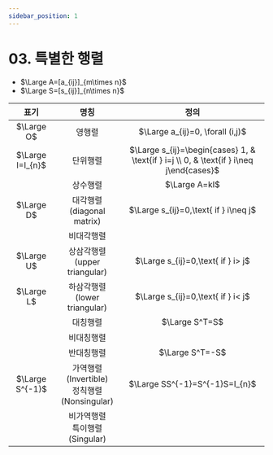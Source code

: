 ```yaml
---
sidebar_position: 1
---
```

# 03. 특별한 행렬
* $\Large A=[a_{ij}]_{m\times n}$
* $\Large S=[s_{ij}]_{n\times n}$

|        표기        |                   명칭                    |                                           정의                                            |
| :--------------: | :-------------------------------------: | :-------------------------------------------------------------------------------------: |
|    $\Large O$    |                   영행렬                   |                            $\Large a_{ij}=0, \forall (i,j)$                             |
| $\Large I=I_{n}$ |                  단위행렬                   | $\Large s_{ij}=\begin{cases} 1, & \text{if } i=j \\ 0, & \text{if } i\neq j\end{cases}$ |
|                  |                  상수행렬                   |                                      $\Large A=kI$                                      |
|    $\Large D$    |       대각행렬<br/>(diagonal matrix)        |                          $\Large s_{ij}=0,\text{ if } i\neq j$                          |
|                  |                  비대각행렬                  |                                                                                         |
|    $\Large U$    |      상삼각행렬<br/>(upper triangular)       |                           $\Large s_{ij}=0,\text{ if } i> j$                            |
|    $\Large L$    |      하삼각행렬<br/>(lower triangular)       |                           $\Large s_{ij}=0,\text{ if } i< j$                            |
|                  |                  대칭행렬                   |                                     $\Large S^T=S$                                      |
|                  |                  비대칭행렬                  |                                                                                         |
|                  |                  반대칭행렬                  |                                     $\Large S^T=-S$                                     |
| $\Large S^{-1}$  | 가역행렬 (Invertible)<br/>정칙행렬(Nonsingular) |                             $\Large SS^{-1}=S^{-1}S=I_{n}$                              |
|                  |        비가역행렬<br/>특이행렬(Singular)         |                                                                                         |
